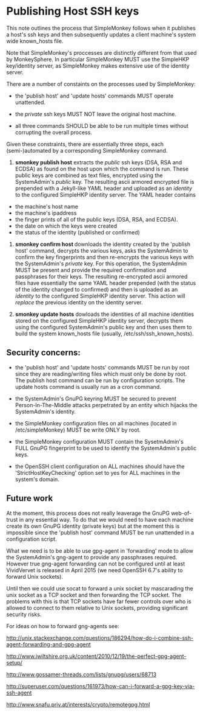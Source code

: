 # Publishing Host SSH keys

This note outlines the process that SimpleMonkey follows when it 
publishes a host's ssh keys and then subsequently updates a client 
machine's system wide known_hosts file.

Note that SimpleMonkey's proccesses are distinctly different from that 
used by MonkeySphere. In particular SimpleMonkey MUST use the SimpleHKP 
key/identity server, as SimpleMonkey makes extensive use of the 
identity server.

There are a number of constaints on the processes used by SimpleMonkey:

* the 'publish host' and 'update hosts' commands MUST operate unattended.

* the *private* ssh keys MUST NOT leave the original host machine.

* all three commands SHOULD be able to be run multiple times without 
corrupting the overall process.

Given these constraints, there are essentially three steps, each 
(semi-)automated by a corresponding SimpleMonkey command.

1. **smonkey publish host** extracts the *public* ssh keys (DSA, RSA 
and ECDSA) as found on the host upon which the command is run.  These 
public keys are combined as text files, encrypted using the 
SystemAdmin's *public* key. The resulting ascii armored encrypted file 
is prepended with a Jekyll-like YAML header and uploaded as an 
*identity* to the configured SimpleHKP identity server. The YAML header 
contains

  * the machine's host name
  * the machine's ipaddress
  * the finger prints of all of the public keys (DSA, RSA, and ECDSA).
  * the date on which the keys were created
  * the status of the identity (published or confirmed)

1. **smonkey confirm host <host name>** downloads the identity created 
by the 'publish host' command, decrypts the various keys, asks the 
SystemAdmin to confirm the key fingerprints and then re-encrypts the 
various keys with the SystemAdmin's *private* key. For this operation, 
the SystemAdmin MUST be present and provide the required confirmation 
and passphrases for their keys. The resulting re-encrypted ascii 
armored files have essentially the same YAML header prepended (with the 
status of the identity changed to confirmed) and then is uploaded as an 
*identity* to the configured SimpleHKP identity server. This action 
will *replace* the previous identity on the identity server.

1. **smonkey update hosts** dowloads the identities of all machine 
identities stored on the configured SimpleHKP identity server, decrypts 
them using the configured SystemAdmin's public key and then uses them 
to build the system known_hosts file (usually, 
/etc/ssh/ssh_known_hosts). 

## Security concerns:

* the 'publish host' and 'update hosts' commands MUST be run by root 
since they are reading/writing files which must only be done by root. 
The publish host command can be run by configuration scripts. The 
update hosts command is usually run as a cron command.

* the SystemAdmin's GnuPG keyring MUST be secured to prevent 
Person-In-The-Middle attacks perpetrated by an entity which hijacks the 
SystemAdmin's identity.

* the SimpleMonkey configuration files on all machines (located in 
/etc/simpleMonkey) MUST be write ONLY by root.

* the SimpleMonkey configuration MUST contain the SysetmAdmin's FULL 
GnuPG fingerprint to be used to identify the SystemAdmin's public keys.

* the OpenSSH client configuration on ALL machines should have the 
'StrictHostKeyChecking' option set to yes for ALL machines in the 
system's domain.

## Future work

At the moment, this process does not really leaverage the GnuPG 
web-of-trust in any essential way. To do that we would need to have 
each machine create its own GnuPG identity (private keys) but at the 
moment this is impossible since the 'publish host' command MUST be run 
unattended in a configuration script.

What we need is to be able to use gpg-agent in 'forwarding' mode to 
allow the SystemAdmin's gng-agent to provide any passphrases required. 
However true gng-agent forwarding can not be configured until at least 
VividVervet is released in April 2015 (we need OpenSSH 6.7's ability to 
forward Unix sockets).

Until then we could use socat to forward a unix socket by mascarading 
the unix socket as a TCP socket and then forwarding the TCP socket. The 
problems with this is that TCP sockets have far fewer controls over who 
is allowed to connect to them relative to Unix sockets, providing 
significant security risks.

For ideas on how to forward gng-agents see:

http://unix.stackexchange.com/questions/186294/how-do-i-combine-ssh-agent-forwarding-and-gpg-agent

http://www.jwiltshire.org.uk/content/2010/12/19/the-perfect-gpg-agent-setup/

http://www.gossamer-threads.com/lists/gnupg/users/68713

http://superuser.com/questions/161973/how-can-i-forward-a-gpg-key-via-ssh-agent

http://www.snafu.priv.at/interests/crypto/remotegpg.html

